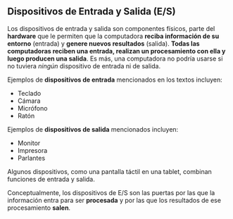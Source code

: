 
## **Dispositivos de Entrada y Salida (E/S)**

Los dispositivos de entrada y salida son componentes físicos, parte del **hardware** que le permiten que la computadora **reciba información de su entorno** (entrada) y **genere nuevos resultados** (salida). **Todas las computadoras reciben una entrada, realizan un procesamiento con ella y luego producen una salida**. Es más, una computadora no podría usarse si no tuviera *ningún* dispositivo de entrada ni de salida.

Ejemplos de **dispositivos de entrada** mencionados en los textos incluyen:
*   Teclado
*   Cámara
*   Micrófono
*   Ratón

Ejemplos de **dispositivos de salida** mencionados incluyen:
*   Monitor
*   Impresora
*   Parlantes

Algunos dispositivos, como una pantalla táctil en una tablet, combinan funciones de entrada y salida.

Conceptualmente, los dispositivos de E/S son las puertas por las que la información entra para ser **procesada** y por las que los resultados de ese procesamiento **salen**.
